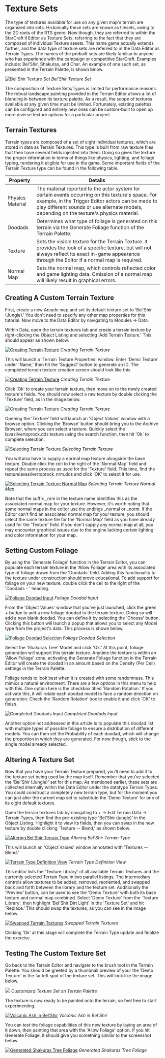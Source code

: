 # Texture Sets

The type of textures available for use on any given map's terrain are organized into sets. Historically these sets are known as tilesets, owing to the 2D roots of the RTS genre. Now though, they are referred to within the StarCraft II Editor as Texture Sets, referring to the fact that they are composed of individual Texture assets. This name game actually extends further, and the data type of texture sets are referred to in the Data Editor as Terrain Types. The names of the prebuilt sets are likely familiar to anyone who has experience with the campaign or competitive StarCraft. Examples include: Bel'Shir, Shakuras, and Char. An example of one such set, as presented in the Terrain Palette, is shown below.

![Bel'Shir Texture Set](./resources/030_Texture_Sets1.png)
*Bel'Shir Texture Set*

The composition of Texture Sets/Types is limited for performance reasons. The robust landscape painting provided in the Terrain Editor allows a lot of blending in between its texture palette. As a result, the scope of textures available at any given time must be limited. Fortunately, existing palettes can be configured and entirely new ones can be custom-built to open up more diverse texture options for a particular project.

## Terrain Textures

Terrain types are composed of a set of eight individual textures, which are stored in data as Terrain Textures. This type is built from raw texture files that then have several fields injected into them. Doing so gives the texture the proper information in terms of things like physics, lighting, and foliage typing, rendering it eligible for use in the game. Some important fields of the Terrain Texture type can be found in the following table.

| Property         | Details                                                                                                                                                                                                                                              |
| ---------------- | ---------------------------------------------------------------------------------------------------------------------------------------------------------------------------------------------------------------------------------------------------- |
| Physics Material | The material reported to the actor system for certain events occurring on this texture's space. For example, in the Trigger Editor actors can be made to play different sounds or use alternate models, depending on the texture's physics material. |
| Doodads          | Determines what type of foliage is generated on this terrain via the Generate Foliage function of the Terrain Palette.                                                                                                                               |
| Texture          | Sets the visible texture for the Terrain Texture. It provides the look of a specific texture, but will not always reflect its exact in-game appearance through the Editor if a normal map is required.                                               |
| Normal Map       | Sets the normal map, which controls reflected color and game lighting data. Omission of a normal map will likely result in graphical errors.                                                                                                         |

## Creating A Custom Terrain Texture

First, create a new Arcade map and set its default texture set to 'Bel'Shir (Jungle).' You don't need to specify any other map properties for this tutorial. Now move to the Data Editor by navigating to Modules -\> Data.

Within Data, open the terrain textures tab and create a terrain texture by right-clicking the Object Listing and selecting 'Add Terrain Texture.' This should appear as shown below.

[![Creating Terrain Texture](./resources/030_Texture_Sets2.png)](./resources/030_Texture_Sets2.png)
*Creating Terrain Texture*

This will launch a 'Terrain Texture Properties' window. Enter 'Demo Texture' under 'Name,' then hit the 'Suggest' button to generate an ID. The completed terrain texture creation screen should look like this.

[![Creating Terrain Texture](./resources/030_Texture_Sets3.png)](./resources/030_Texture_Sets3.png)
*Creating Terrain Texture*

Click 'Ok' to create your terrain texture, then move on to the newly created texture's fields. You should now select a raw texture by double clicking the 'Texture' field, as in the image below.

![Creating Terrain Texture](./resources/030_Texture_Sets4.png)
*Creating Terrain Texture*

Opening the 'Texture' field will launch an 'Object Values' window with a browse option. Clicking the 'Browse' button should bring you to the Archive Browser, where you can select a texture. Quickly select the lavasilvertoprock.dds texture using the search function, then hit 'Ok' to complete selection.

![Selecting Terrain Texture](./resources/030_Texture_Sets5.png)
*Selecting Terrain Texture*

You will also have to supply a normal map texture alongside the base texture. Double click the cell to the right of the 'Normal Map' field and repeat the same process as used for the 'Texture' field. This time, find the texturelavasilvertoprock\_nrm.dds and click 'OK' to select it for use.

[![Selecting Terrain Texture Normal Map](./resources/030_Texture_Sets6.png)](./resources/030_Texture_Sets6.png)
*Selecting Terrain Texture Normal Map*

Note that the suffix \_nrm in the texture name identifies this as the associated normal map for your texture. However, it's worth noting that some normal maps in the editor use the endings \_normal or \_norm. If the Editor can't find an associated normal map for your texture, you should select the same texture file for the 'Normal Map' field as you have already used for the 'Texture' field. If you don't supply any normal map at all, you may encounter graphical issues due to the engine lacking certain lighting and color information for your map.

## Setting Custom Foliage

By using the 'Generate Foliage' function in the Terrain Editor, you can populate each terrain texture in the 'Allow Foliage' area with its associated type of foliage drawn from the 'Doodads' field. Adding this functionality to the texture under construction should prove educational. To add support for foliage on your new texture, double click the cell to the right of the 'Doodads - ' heading.

[![Foliage Doodad Input](./resources/030_Texture_Sets7.png)](./resources/030_Texture_Sets7.png)
*Foliage Doodad Input*

From the 'Object Values' window that you've just launched, click the green + button to add a new foliage doodad to the terrain texture. Doing so will add a new blank doodad. You can define it by selecting the 'Choose' button. Clicking this button will launch a popup that allows you to select any Model type from the project's data. This process is shown below.

[![Foliage Doodad Selection](./resources/030_Texture_Sets8.png)](./resources/030_Texture_Sets8.png)
*Foliage Doodad Selection*

Select the 'Shakuras Tree' Model and click 'Ok.' At this point, foliage generation will support this terrain texture. Anytime the texture is within an 'Allow Foliage' zone, activating the Generate Foliage function in the Terrain Editor will create the doodad in an amount based on the Density (Per Cell) settings in the Terrain Palette.

Foliage tends to look best when it is created with some randomness. This mimics a natural environment. There are a few options in this menu to help with this. One option here is the checkbox titled 'Random Rotation.' If you activate this, it will rotate each doodad model to face a random direction on generation. Check the 'Random Rotation' box to enable it and click 'OK' to finish.

![Completed Doodads Input](./resources/030_Texture_Sets9.png)
*Completed Doodads Input*

Another option not addressed in this article is to populate this doodad list with multiple types of possible foliage to ensure a distribution of different models. You can then set the Probability of each doodad, which will change the proportion in which they are generated. For now though, stick to the single model already selected.

## Altering A Texture Set

Now that you have your Terrain Texture prepared, you'll need to add it to the texture set being used by the map itself. Remember that you've selected the 'Bel'Shir (Jungle)' set for this map. As mentioned earlier, these sets are collected internally within the Data Editor under the datatype Terrain Types. You could construct a completely new terrain type, but for the moment you can just alter the current map set to substitute the 'Demo Texture' for one of its eight default textures.

Open the terrain textures tab by navigating to + -\> Edit Terrain Data -\> Terrain Types, then find the pre-existing type 'Bel'Shir (jungle)' in the Object Listing. Highlight it to view its fields, then you can swap in the new texture by double clicking 'Texture -- Blend,' as shown below.

[![Altering Bel'Shir Terrain Type](./resources/030_Texture_Sets10.png)](./resources/030_Texture_Sets10.png)
*Altering Bel'Shir Terrain Type*

This will launch an 'Object Values' window annotated with 'Textures -- Blend.'

[![Terrain Type Definition View](./resources/030_Texture_Sets11.png)](./resources/030_Texture_Sets11.png)
*Terrain Type Definition View*

This editor lists the 'Texture Library' of all available Terrain Textures and the currently selected Terrain Type in two parallel listings. The intermediary controls allow textures to be added, removed, reoriented, and swapped back and forth between the library and the texture set. Additionally the 'Preview' button, can be used to see the 'Demo Texture' with both its base texture and normal map combined. Select 'Demo Texture' from the 'Texture Library', then highlight 'Bel'Shir Dirt Light' in the 'Texture Set' and hit 'Replace.' This should swap the textures, as you can see in the image below.

[![Swapped Terrain Textures](./resources/030_Texture_Sets12.png)](./resources/030_Texture_Sets12.png)
*Swapped Terrain Textures*

Clicking 'Ok' at this stage will complete the Terrain Type update and finalize the exercise.

## Testing The Custom Texture Set

Go back to the Terrain Editor and navigate to the brush tool in the Terrain Palette. You should be greeted by a thumbnail preview of your the 'Demo Texture' in the far left spot of the texture set. This will look like the image below.

![](./resources/030_Texture_Sets13.png)
*Customized Texture Set on Terrain Palette*

The texture is now ready to be painted onto the terrain, so feel free to start experimenting.

[![Volcanic Ash in Bel'Shir](./resources/030_Texture_Sets14.png)](./resources/030_Texture_Sets14.png)
*Volcanic Ash in Bel'Shir*

You can test the foliage capabilities of this new texture by laying an area of it down, then painting that area with the 'Allow Foliage' option. If you hit Generate Foliage, it should give you something similar to the screenshot below.

[![Generated Shakuras Tree Foliage](./resources/030_Texture_Sets15.png)](./resources/030_Texture_Sets15.png)
*Generated Shakuras Tree Foliage*
